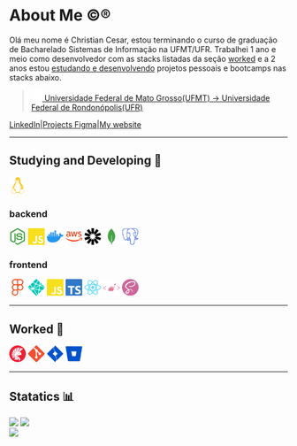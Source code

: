 # About Me :copyright::registered:

Olá meu nome é Christian Cesar, estou terminando o curso de graduação de Bacharelado  Sistemas de Informação na UFMT/UFR. Trabalhei 1 ano e meio como desenvolvedor com as stacks listadas da seção [worked](#worked) e a 2 anos estou [estudando e desenvolvendo](#studying-and-developing) projetos pessoais e bootcamps nas stacks abaixo.


> <a href="https://ufr.edu.br"/> <img width="20px"  src="./assets/university-solid.svg"/> Universidade Federal de Mato Grosso(UFMT) -> Universidade Federal de Rondonópolis(UFR) </a>

<div align="center" style="display: flex;">
  <a href="https://www.linkedin.com/in/christian-cesar-rodrigues-78240696/" target="_blank">LinkedIn </a> |
  <a href="https://www.figma.com/@christiancesar" target="_blank">Projects Figma </a>|
  <a href="https://copyrights.netlify.app/" target="_blank">My website</a>

</div>




---
## Studying and Developing :brain:
<div style="display: inline_block">
  <img width="30px"  src="./assets/linux.svg"/>  

  ### backend

  <img width="30px"  src="./assets/nodejs.svg"/>  
  <img width="30px"  src="./assets/javascript.svg"/>
  <img width="30px"  src="./assets/docker.svg"/>  
  <img width="30px"  src="./assets/aws.svg"/>  
  <img width="30px"  src="./assets/jwt.svg"/>  
  <img width="30px"  src="./assets/mongodb.svg"/> 
  <img width="30px"  src="./assets/postgresql.svg"/> 

  
  
  ### frontend
  <img width="30px"  src="./assets/figma.svg"/>  
  <img width="30px"  src="./assets/netlify.svg"/>  
  <img width="30px"  src="./assets/javascript.svg"/>  
  <img width="30px"  src="./assets/typescript.svg"/>  
  <img width="30px"  src="./assets/react.svg"/>    
  <img width="30px"  src="./assets/styledcomponent.svg"/>  
  <img width="30px"  src="./assets/sass.svg"/>  
  
  

</div>

---
## Worked :beginner:
<div style="display: inline_block">
  <img width="30px"  src="./assets/delphi.svg"/>  
  <img width="30px"  src="./assets/git.svg"/>  
  <img width="30px"  src="./assets/atlassianjira.svg"/>  
  <img width="30px"  src="./assets/atlassianbitbucket.svg"/>  
</div>  

---

## Statatics :bar_chart:
<div>
  <div> 
    <img height="180rem" src="https://github-readme-stats.vercel.app/api?username=christiancesar&show_icons=true&theme=react&include_all_commits=true&count_private=true"/>
    <img height="180rem" src="https://github-readme-stats.vercel.app/api/top-langs/?username=christiancesar&theme=react&layout=compact"/>
  </div>
  <img height="579rem" src="https://github-readme-stats.vercel.app/api/wakatime?username=@christiancesar&theme=react&layout=compact">

</div>







